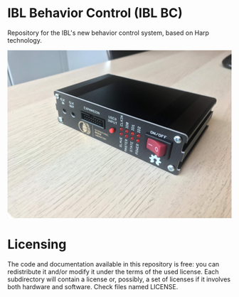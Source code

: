 # IBL Behavior Control (IBL BC)

Repository for the IBL's new behavior control system, based on Harp technology.

![DeviceFront](Pics/front.jpg)

# Licensing

The code and documentation available in this repository is free: you can redistribute it and/or modify it under the terms of the used license.
Each subdirectory will contain a license or, possibly, a set of licenses if it involves both hardware and software. Check files named LICENSE.